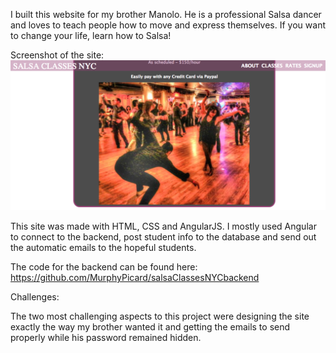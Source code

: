 I built this website for my brother Manolo.  He is a professional Salsa
dancer and loves to teach people how to move and express themselves.  If you
want to change your life, learn how to Salsa!


Screenshot of the site:
![alt tag](./images/Salsa.png)

This site was made with HTML, CSS and AngularJS.  I mostly used Angular to
connect to the backend, post student info to the database and send out the
automatic emails to the hopeful students.

The code for the backend can be found here:
https://github.com/MurphyPicard/salsaClassesNYCbackend

Challenges:

The two most challenging aspects to this project were designing the site exactly
the way my brother wanted it and getting the emails to send properly while his
password remained hidden. 
